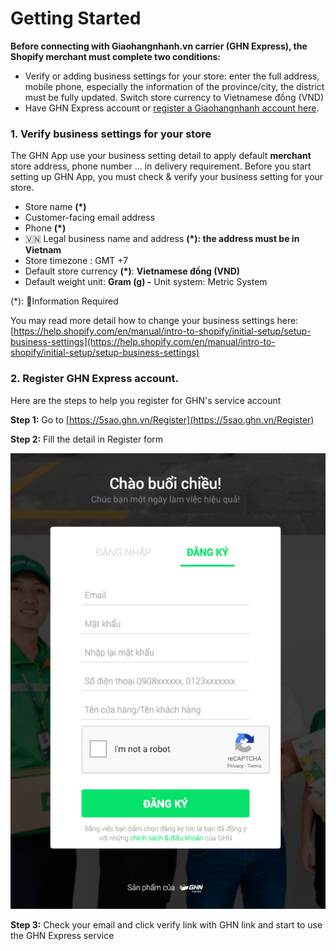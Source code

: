 # Getting Started

**Before connecting with Giaohangnhanh.vn carrier \(GHN Express\), the Shopify merchant must complete  two conditions:**

* Verify or adding business settings for your store: enter the full address, mobile phone, especially the information of the province/city, the district must be fully updated. Switch store currency to Vietnamese đồng \(VND\)
* Have GHN Express account or [register a Giaohangnhanh account here](https://5sao.ghn.vn/Register).

### 1. Verify business settings for your store

The GHN App use your business setting detail to apply default **merchant** store address, phone number ... in delivery requirement. Before you start setting up GHN App, you must check & verify your business setting for your store.

* Store name **\(\*\)**
* Customer-facing email address
* Phone **\(\*\)**
* 🇻🇳 Legal business name and address **\(\*\): the address must be in Vietnam**
* Store timezone : GMT +7
* Default store currency **\(\*\)**: **Vietnamese đồng \(VND\)**
* Default weight unit: **Gram \(g\) -** Unit system: Metric System

\(\*\): Information Required

You may read more detail how to change your business settings here: [https://help.shopify.com/en/manual/intro-to-shopify/initial-setup/setup-business-settings](https://help.shopify.com/en/manual/intro-to-shopify/initial-setup/setup-business-settings)

### 2. Register GHN Express account. <a id="register"></a>

Here are the steps to help you register for GHN's service account

**Step 1:** Go to [https://5sao.ghn.vn/Register](https://5sao.ghn.vn/Register)

**Step 2:** Fill the detail in Register form

![](../.gitbook/assets/register.png)

**Step 3:** Check your email and click verify link with GHN link and start to use the GHN Express service

